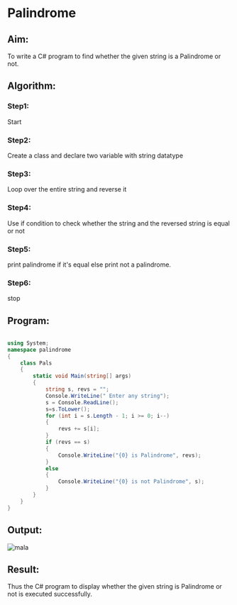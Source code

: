 # Palindrome
## Aim:
To write a C# program to find whether the given string is a Palindrome or not.
## Algorithm:
### Step1:
Start

### Step2:
Create a class and declare two variable with string datatype

### Step3:
Loop over the entire string and reverse it

### Step4:
Use if condition to check whether the string and the reversed string is equal or not

### Step5:
print palindrome if it's equal else print not a palindrome.

### Step6:
stop
<br/>

## Program:
```cs

using System;
namespace palindrome
{
    class Pals
    {
        static void Main(string[] args)
        {
            string s, revs = "";
            Console.WriteLine(" Enter any string");
            s = Console.ReadLine();
            s=s.ToLower();
            for (int i = s.Length - 1; i >= 0; i--)
            {
                revs += s[i];
            }
            if (revs == s)
            {
                Console.WriteLine("{0} is Palindrome", revs);
            }
            else
            {
                Console.WriteLine("{0} is not Palindrome", s);
            }
        }
    }
}
```
## Output:
![mala](https://user-images.githubusercontent.com/75234646/188787954-fc86adc1-88c1-42b7-87b3-a6e8543fba4d.png)


## Result:
Thus the C# program to display whether the given string is Palindrome or not is executed successfully.
